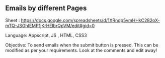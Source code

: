 ## Emails by different Pages

Sheet : https://docs.google.com/spreadsheets/d/1XRndp5vmHHkC282oX-mTQ-JSGhIEMP1jKrHElbrQpVM/edit#gid=0

Language: Appscript, JS , HTML, CSS3

Objective: To send emails when the submit button is pressed. This can be modified as per your requirements. Look at the comments and edit away!
